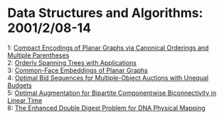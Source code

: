 # Data Structures and Algorithms: 2001/2/08-14  
1: [Compact Encodings of Planar Graphs via Canonical Orderings and Multiple  Parentheses](https://doi.org/10.48550/arXiv.cs/0102005)  
2: [Orderly Spanning Trees with Applications](https://doi.org/10.48550/arXiv.cs/0102006)  
3: [Common-Face Embeddings of Planar Graphs](https://doi.org/10.48550/arXiv.cs/0102007)  
4: [Optimal Bid Sequences for Multiple-Object Auctions with Unequal Budgets](https://doi.org/10.48550/arXiv.cs/0102008)  
5: [Optimal Augmentation for Bipartite Componentwise Biconnectivity in  Linear Time](https://doi.org/10.48550/arXiv.cs/0102009)  
6: [The Enhanced Double Digest Problem for DNA Physical Mapping](https://doi.org/10.48550/arXiv.cs/0102010)  